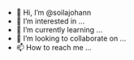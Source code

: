 - 👋 Hi, I’m @soilajohann
- 👀 I’m interested in ...
- 🌱 I’m currently learning ...
- 💞️ I’m looking to collaborate on ...
- 📫 How to reach me ...

<!---
soilajohann/soilajohann is a ✨ special ✨ repository because its `README.md` (this file) appears on your GitHub profile.
You can click the Preview link to take a look at your changes.
--->
